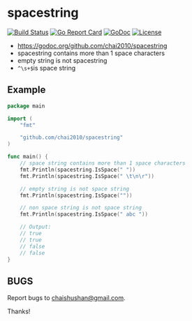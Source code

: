 # spacestring

[![Build Status](https://travis-ci.org/chai2010/spacestring.svg)](https://travis-ci.org/chai2010/spacestring)
[![Go Report Card](https://goreportcard.com/badge/github.com/chai2010/spacestring)](https://goreportcard.com/report/github.com/chai2010/spacestring)
[![GoDoc](https://godoc.org/github.com/chai2010/spacestring?status.svg)](https://godoc.org/github.com/chai2010/spacestring)
[![License](http://img.shields.io/badge/license-BSD-blue.svg)](https://github.com/chai2010/spacestring/blob/master/LICENSE)


- https://godoc.org/github.com/chai2010/spacestring
- spacestring contains more than 1 space characters
- empty string is not spacestring
- `^\s+$`is space string

## Example

```go
package main

import (
	"fmt"

	"github.com/chai2010/spacestring"
)

func main() {
	// space string contains more than 1 space characters
	fmt.Println(spacestring.IsSpace(" "))
	fmt.Println(spacestring.IsSpace(" \t\n\r"))

	// empty string is not space string
	fmt.Println(spacestring.IsSpace(""))

	// non space string is not space string
	fmt.Println(spacestring.IsSpace(" abc "))

	// Output:
	// true
	// true
	// false
	// false
}
```

## BUGS

Report bugs to <chaishushan@gmail.com>.

Thanks!
